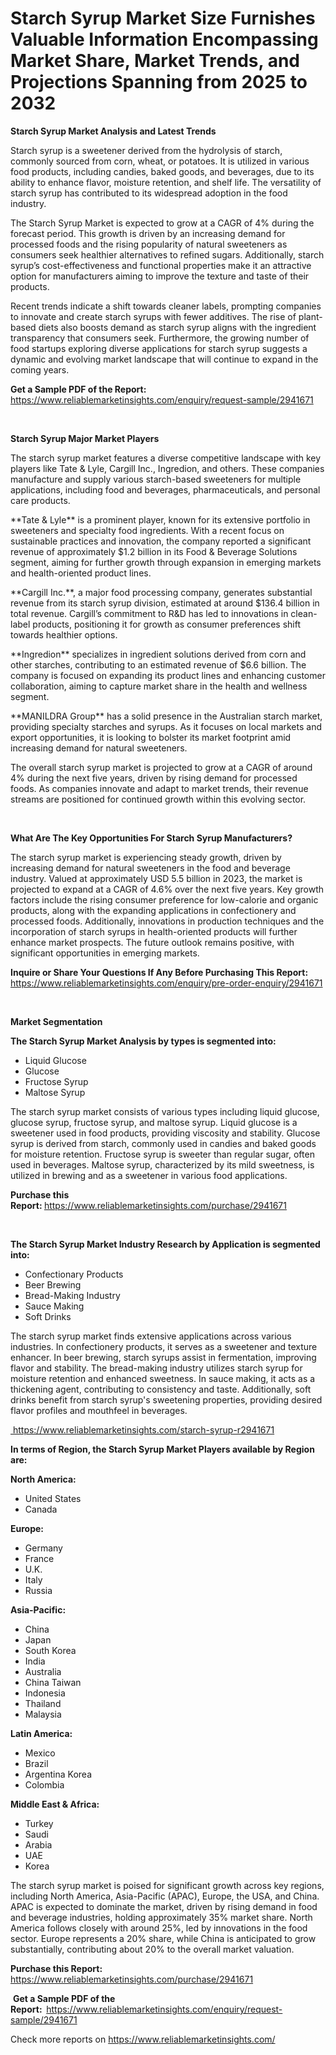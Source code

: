 <p><h1>Starch Syrup Market Size Furnishes Valuable Information Encompassing Market Share, Market Trends, and Projections Spanning from 2025 to 2032</h1></p><p><strong>Starch Syrup Market Analysis and Latest Trends</strong></p>
<p><p>Starch syrup is a sweetener derived from the hydrolysis of starch, commonly sourced from corn, wheat, or potatoes. It is utilized in various food products, including candies, baked goods, and beverages, due to its ability to enhance flavor, moisture retention, and shelf life. The versatility of starch syrup has contributed to its widespread adoption in the food industry.</p><p>The Starch Syrup Market is expected to grow at a CAGR of 4% during the forecast period. This growth is driven by an increasing demand for processed foods and the rising popularity of natural sweeteners as consumers seek healthier alternatives to refined sugars. Additionally, starch syrup’s cost-effectiveness and functional properties make it an attractive option for manufacturers aiming to improve the texture and taste of their products.</p><p>Recent trends indicate a shift towards cleaner labels, prompting companies to innovate and create starch syrups with fewer additives. The rise of plant-based diets also boosts demand as starch syrup aligns with the ingredient transparency that consumers seek. Furthermore, the growing number of food startups exploring diverse applications for starch syrup suggests a dynamic and evolving market landscape that will continue to expand in the coming years.</p></p>
<p><strong>Get a Sample PDF of the Report:&nbsp;</strong> <a href="https://www.reliablemarketinsights.com/enquiry/request-sample/2941671?utm_campaign=2013&utm_medium=2&utm_source=Github&utm_content=ia&utm_term=15032025&utm_id=starch-syrup">https://www.reliablemarketinsights.com/enquiry/request-sample/2941671</a></p>
<p>&nbsp;</p>
<p><strong>Starch Syrup Major Market Players</strong></p>
<p><p>The starch syrup market features a diverse competitive landscape with key players like Tate & Lyle, Cargill Inc., Ingredion, and others. These companies manufacture and supply various starch-based sweeteners for multiple applications, including food and beverages, pharmaceuticals, and personal care products.</p><p>**Tate & Lyle** is a prominent player, known for its extensive portfolio in sweeteners and specialty food ingredients. With a recent focus on sustainable practices and innovation, the company reported a significant revenue of approximately $1.2 billion in its Food & Beverage Solutions segment, aiming for further growth through expansion in emerging markets and health-oriented product lines.</p><p>**Cargill Inc.**, a major food processing company, generates substantial revenue from its starch syrup division, estimated at around $136.4 billion in total revenue. Cargill’s commitment to R&D has led to innovations in clean-label products, positioning it for growth as consumer preferences shift towards healthier options.</p><p>**Ingredion** specializes in ingredient solutions derived from corn and other starches, contributing to an estimated revenue of $6.6 billion. The company is focused on expanding its product lines and enhancing customer collaboration, aiming to capture market share in the health and wellness segment.</p><p>**MANILDRA Group** has a solid presence in the Australian starch market, providing specialty starches and syrups. As it focuses on local markets and export opportunities, it is looking to bolster its market footprint amid increasing demand for natural sweeteners.</p><p>The overall starch syrup market is projected to grow at a CAGR of around 4% during the next five years, driven by rising demand for processed foods. As companies innovate and adapt to market trends, their revenue streams are positioned for continued growth within this evolving sector.</p></p>
<p>&nbsp;</p>
<p><strong>What Are The Key Opportunities For Starch Syrup Manufacturers?</strong></p>
<p><p>The starch syrup market is experiencing steady growth, driven by increasing demand for natural sweeteners in the food and beverage industry. Valued at approximately USD 5.5 billion in 2023, the market is projected to expand at a CAGR of 4.6% over the next five years. Key growth factors include the rising consumer preference for low-calorie and organic products, along with the expanding applications in confectionery and processed foods. Additionally, innovations in production techniques and the incorporation of starch syrups in health-oriented products will further enhance market prospects. The future outlook remains positive, with significant opportunities in emerging markets.</p></p>
<p><strong>Inquire or Share Your Questions If Any Before Purchasing This Report:</strong> <a href="https://www.reliablemarketinsights.com/enquiry/pre-order-enquiry/2941671?utm_campaign=2013&utm_medium=2&utm_source=Github&utm_content=ia&utm_term=15032025&utm_id=starch-syrup">https://www.reliablemarketinsights.com/enquiry/pre-order-enquiry/2941671</a></p>
<p>&nbsp;</p>
<p><strong>Market Segmentation</strong></p>
<p><strong>The Starch Syrup Market Analysis by types is segmented into:</strong></p>
<p><ul><li>Liquid Glucose</li><li>Glucose</li><li>Fructose Syrup</li><li>Maltose Syrup</li></ul></p>
<p><p>The starch syrup market consists of various types including liquid glucose, glucose syrup, fructose syrup, and maltose syrup. Liquid glucose is a sweetener used in food products, providing viscosity and stability. Glucose syrup is derived from starch, commonly used in candies and baked goods for moisture retention. Fructose syrup is sweeter than regular sugar, often used in beverages. Maltose syrup, characterized by its mild sweetness, is utilized in brewing and as a sweetener in various food applications.</p></p>
<p><strong>Purchase this Report:&nbsp;</strong><a href="https://www.reliablemarketinsights.com/purchase/2941671?utm_campaign=2013&utm_medium=2&utm_source=Github&utm_content=ia&utm_term=15032025&utm_id=starch-syrup">https://www.reliablemarketinsights.com/purchase/2941671</a></p>
<p>&nbsp;</p>
<p><strong>The Starch Syrup Market Industry Research by Application is segmented into:</strong></p>
<p><ul><li>Confectionary Products</li><li>Beer Brewing</li><li>Bread-Making Industry</li><li>Sauce Making</li><li>Soft Drinks</li></ul></p>
<p><p>The starch syrup market finds extensive applications across various industries. In confectionery products, it serves as a sweetener and texture enhancer. In beer brewing, starch syrups assist in fermentation, improving flavor and stability. The bread-making industry utilizes starch syrup for moisture retention and enhanced sweetness. In sauce making, it acts as a thickening agent, contributing to consistency and taste. Additionally, soft drinks benefit from starch syrup's sweetening properties, providing desired flavor profiles and mouthfeel in beverages.</p></p>
<p><a href="https://www.reliablemarketinsights.com/starch-syrup-r2941671?utm_campaign=2013&utm_medium=2&utm_source=Github&utm_content=ia&utm_term=15032025&utm_id=starch-syrup">&nbsp;https://www.reliablemarketinsights.com/starch-syrup-r2941671</a></p>
<p><strong>In terms of Region, the Starch Syrup Market Players available by Region are:</strong></p>
<p>
    <p> <strong> North America: </strong>
        <ul>
            <li>United States</li>
            <li>Canada</li>
        </ul>
        </p> 
    <p> <strong> Europe: </strong>
        <ul>
            <li>Germany</li>
            <li>France</li>
            <li>U.K.</li>
            <li>Italy</li>
            <li>Russia</li>
        </ul>
        </p> 
    <p> <strong> Asia-Pacific: </strong>
        <ul>
            <li>China</li>
            <li>Japan</li>
            <li>South Korea</li>
            <li>India</li>
            <li>Australia</li>
            <li>China Taiwan</li>
            <li>Indonesia</li>
            <li>Thailand</li>
            <li>Malaysia</li>
        </ul>
        </p> 
    <p> <strong> Latin America: </strong>
        <ul>
            <li>Mexico</li>
            <li>Brazil</li>
            <li>Argentina Korea</li>
            <li>Colombia</li>
        </ul>
        </p> 
    <p> <strong> Middle East & Africa: </strong>
        <ul>
            <li>Turkey</li>
            <li>Saudi</li>
            <li>Arabia</li>
            <li>UAE</li>
            <li>Korea</li>
        </ul>
    </p>
    </p>
<p><p>The starch syrup market is poised for significant growth across key regions, including North America, Asia-Pacific (APAC), Europe, the USA, and China. APAC is expected to dominate the market, driven by rising demand in food and beverage industries, holding approximately 35% market share. North America follows closely with around 25%, led by innovations in the food sector. Europe represents a 20% share, while China is anticipated to grow substantially, contributing about 20% to the overall market valuation.</p></p>
<p><strong>Purchase this Report: </strong><a href="https://www.reliablemarketinsights.com/purchase/2941671?utm_campaign=2013&utm_medium=2&utm_source=Github&utm_content=ia&utm_term=15032025&utm_id=starch-syrup">https://www.reliablemarketinsights.com/purchase/2941671</a></p>
<p>&nbsp;<strong>Get a Sample PDF of the Report:&nbsp;&nbsp;</strong><a href="https://www.reliablemarketinsights.com/enquiry/request-sample/2941671?utm_campaign=2013&utm_medium=2&utm_source=Github&utm_content=ia&utm_term=15032025&utm_id=starch-syrup">https://www.reliablemarketinsights.com/enquiry/request-sample/2941671</a></p>
<p><strong></strong></p>
<p>Check more reports on <a href="https://www.reliablemarketinsights.com/?utm_campaign=2013&utm_medium=2&utm_source=Github&utm_content=ia&utm_term=15032025&utm_id=starch-syrup">https://www.reliablemarketinsights.com/</a></p>
